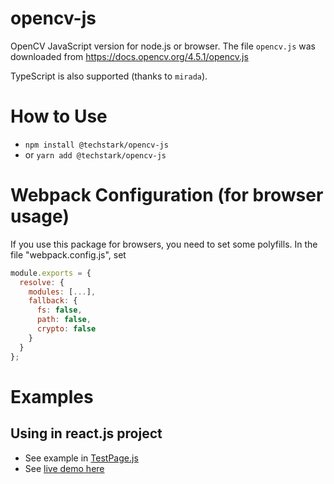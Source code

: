 # opencv-js
OpenCV JavaScript version for node.js or browser. The file `opencv.js` was downloaded from https://docs.opencv.org/4.5.1/opencv.js

TypeScript is also supported (thanks to `mirada`).

# How to Use
- `npm install @techstark/opencv-js`
- or `yarn add @techstark/opencv-js`

# Webpack Configuration (for browser usage)
If you use this package for browsers, you need to set some polyfills. In the file "webpack.config.js", set 
```js
module.exports = {
  resolve: {
    modules: [...],
    fallback: {
      fs: false,
      path: false,
      crypto: false
    }
  }
};
```

# Examples
## Using in react.js project
- See example in [TestPage.js](examples/react.js/TestPage.js)
- See [live demo here](https://codesandbox.io/s/unruffled-antonelli-f7gvk)
